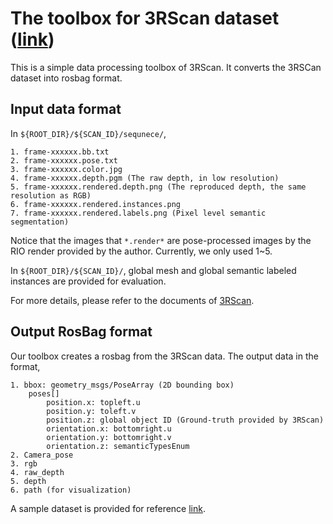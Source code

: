 # The toolbox for 3RScan dataset ([link](https://github.com/WaldJohannaU/3RScan))
This is a simple data processing toolbox of 3RScan. It converts the 3RSCan dataset into rosbag format.

## Input data format
In ```${ROOT_DIR}/${SCAN_ID}/sequnece/```,
```
1. frame-xxxxxx.bb.txt
2. frame-xxxxxx.pose.txt 
3. frame-xxxxxx.color.jpg
4. frame-xxxxxx.depth.pgm (The raw depth, in low resolution)
5. frame-xxxxxx.rendered.depth.png (The reproduced depth, the same resolution as RGB)
6. frame-xxxxxx.rendered.instances.png
7. frame-xxxxxx.rendered.labels.png (Pixel level semantic segmentation)
```

Notice that the images that ```*.render*``` are pose-processed images by the RIO render provided by the author. Currently, we only used 1~5. 

In ```${ROOT_DIR}/${SCAN_ID}/```, global mesh and global semantic labeled instances are provided for evaluation. 

For more details, please refer to the documents of [3RScan](https://github.com/WaldJohannaU/3RScan). 

## Output RosBag format
Our toolbox creates a rosbag from the 3RScan data. The output data in the format, 

```
1. bbox: geometry_msgs/PoseArray (2D bounding box)
    poses[]
        position.x: topleft.u
        position.y: toleft.v
        position.z: global object ID (Ground-truth provided by 3RScan)
        orientation.x: bottomright.u 
        orientation.y: bottomright.v
        orientation.z: semanticTypesEnum
2. Camera_pose
3. rgb
4. raw_depth
5. depth 
6. path (for visualization)
```

A sample dataset is provided for reference [link](https://www.dropbox.com/s/nc91iinr8dlibi8/754e884c-ea24-2175-8b34-cead19d4198d.zip?dl=0).

